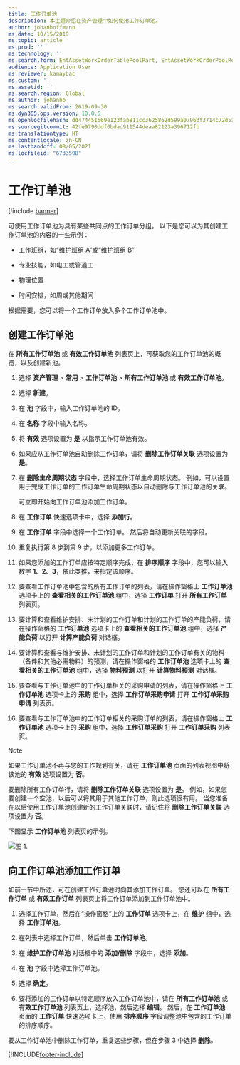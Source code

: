 ```yaml
---
title: 工作订单池
description: 本主题介绍在资产管理中如何使用工作订单池。
author: johanhoffmann
ms.date: 10/15/2019
ms.topic: article
ms.prod: ''
ms.technology: ''
ms.search.form: EntAssetWorkOrderTablePoolPart, EntAssetWorkOrderPoolReferenceInfoPart, EntAssetWorkOrderPool, EntAssetWorkOrderPoolPreviewPart
audience: Application User
ms.reviewer: kamaybac
ms.custom: ''
ms.assetid: ''
ms.search.region: Global
ms.author: johanho
ms.search.validFrom: 2019-09-30
ms.dyn365.ops.version: 10.0.5
ms.openlocfilehash: dd474451569e123fab811cc3625862d599a07963f3714c72d5a724ffd052983e
ms.sourcegitcommit: 42fe9790ddf0bdad911544deaa82123a396712fb
ms.translationtype: HT
ms.contentlocale: zh-CN
ms.lasthandoff: 08/05/2021
ms.locfileid: "6733508"
---
```

# <a name="work-order-pools"></a>工作订单池

[!include [banner](../../includes/banner.md)]


可使用工作订单池为具有某些共同点的工作订单分组。 以下是您可以为其创建工作订单池的内容的一些示例：

- 工作班组，如“维护班组 A”或“维护班组 B”  

- 专业技能，如电工或管道工  

- 物理位置  

- 时间安排，如周或其他期间  

根据需要，您可以将一个工作订单放入多个工作订单池中。


## <a name="create-a-work-order-pool"></a>创建工作订单池

在 **所有工作订单池** 或 **有效工作订单池** 列表页上，可获取您的工作订单池的概览，以及创建新池。

1. 选择 **资产管理** > **常用** > **工作订单池** > **所有工作订单池** 或 **有效工作订单池**。

2. 选择 **新建**。

3. 在 **池** 字段中，输入工作订单池的 ID。

4. 在 **名称** 字段中输入名称。

5. 将 **有效** 选项设置为 **是** 以指示工作订单池有效。

6. 如果应从工作订单池自动删除工作订单，请将 **删除工作订单关联** 选项设置为 **是**。

7. 在 **删除生命周期状态** 字段中，选择工作订单生命周期状态。 例如，可以设置用于完成工作订单的工作订单生命周期状态以自动删除与工作订单池的关联。

    可立即开始向工作订单池添加工作订单。

8. 在 **工作订单** 快速选项卡中，选择 **添加行**。

9. 在 **工作订单** 字段中选择一个工作订单。 然后将自动更新关联的字段。

10. 重复执行第 8 步到第 9 步，以添加更多工作订单。

11. 如果您添加的工作订单应按特定顺序完成，在 **排序顺序** 字段中，您可以输入数字 **1**、**2**、**3**，依此类推，来指定该顺序。

12. 要查看工作订单池中包含的所有工作订单的列表，请在操作窗格上 **工作订单池** 选项卡上的 **查看相关的工作订单池** 组中，选择 **工作订单** 打开 **所有工作订单** 列表页。

13. 要计算和查看维护安排、未计划的工作订单和计划的工作订单的产能负荷，请在操作窗格的 **工作订单池** 选项卡上的 **查看相关的工作订单池** 组中，选择 **产能负荷** 以打开 **计算产能负荷** 对话框。

14. 要计算和查看与维护安排、未计划的工作订单和计划的工作订单有关的物料（备件和其他必需物料）的预测，请在操作窗格的 **工作订单池** 选项卡上的 **查看相关的工作订单池** 组中，选择 **物料预测** 以打开 **计算物料预测** 对话框。

15. 要查看与工作订单池中的工作订单相关的采购申请的列表，请在操作窗格上 **工作订单池** 选项卡上的 **采购** 组中，选择 **工作订单采购申请** 打开 **工作订单采购申请** 列表页。

16. 要查看与工作订单池中的工作订单相关的采购订单的列表，请在操作窗格上 **工作订单池** 选项卡上的 **采购** 组中，选择 **工作订单采购** 打开 **工作订单采购** 列表页。

>[!NOTE]
>如果工作订单池不再与您的工作规划有关，请在 **工作订单池** 页面的列表视图中将该池的 **有效** 选项设置为 **否**。

要删除所有工作订单行，请将 **删除工作订单关联** 选项设置为 **是**。 例如，如果您要创建一个空池，以后可以将其用于其他工作订单，则此选项很有用。 当您准备在以后使用工作订单池创建新的工作订单关联时，请记住将 **删除工作订单关联** 选项设置为 **否**。

下图显示 **工作订单池** 列表页的示例。

![图 1.](media/22-work-orders.png)


## <a name="add-a-work-order-to-a-work-order-pool"></a>向工作订单池添加工作订单

如前一节中所述，可在创建工作订单池时向其添加工作订单。 您还可以在 **所有工作订单** 或 **有效工作订单** 列表页上将工作订单添加到工作订单池中。

1. 选择工作订单，然后在“操作窗格”上的 **工作订单** 选项卡上，在 **维护** 组中，选择 **工作订单池**。

2. 在列表中选择工作订单，然后单击 **工作订单池**。

3. 在 **维护工作订单池** 对话框中的 **添加/删除** 字段中，选择 **添加**。

4. 在 **池** 字段中选择工作订单池。

5. 选择 **确定**。

6. 要将添加的工作订单以特定顺序放入工作订单池中，请在 **所有工作订单池** 或 **有效工作订单池** 列表页上，选择池，然后选择 **编辑**。 然后，在 **工作订单池** 页面的 **工作订单** 快速选项卡上，使用 **排序顺序** 字段调整池中包含的工作订单的排序顺序。

要从工作订单池中删除工作订单，重复这些步骤，但在步骤 3 中选择 **删除**。



[!INCLUDE[footer-include](../../../includes/footer-banner.md)]